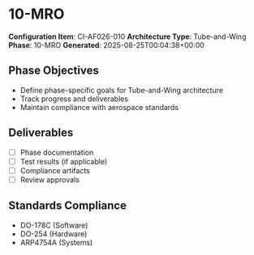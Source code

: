 # 10-MRO

**Configuration Item**: CI-AF026-010
**Architecture Type**: Tube-and-Wing
**Phase**: 10-MRO
**Generated**: 2025-08-25T00:04:38+00:00

## Phase Objectives
- Define phase-specific goals for Tube-and-Wing architecture
- Track progress and deliverables
- Maintain compliance with aerospace standards

## Deliverables
- [ ] Phase documentation
- [ ] Test results (if applicable)
- [ ] Compliance artifacts
- [ ] Review approvals

## Standards Compliance
- DO-178C (Software)
- DO-254 (Hardware)
- ARP4754A (Systems)
